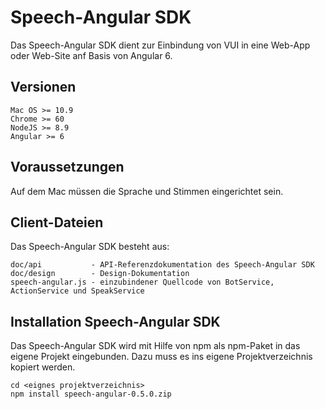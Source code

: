 # Speech-Angular SDK

Das Speech-Angular SDK dient zur Einbindung von VUI in eine Web-App oder Web-Site anf Basis von Angular 6.

## Versionen

    Mac OS >= 10.9
    Chrome >= 60
    NodeJS >= 8.9
    Angular >= 6


## Voraussetzungen

Auf dem Mac müssen die Sprache und Stimmen eingerichtet sein.


## Client-Dateien

Das Speech-Angular SDK besteht aus:

    doc/api           - API-Referenzdokumentation des Speech-Angular SDK
    doc/design        - Design-Dokumentation
    speech-angular.js - einzubindener Quellcode von BotService, ActionService und SpeakService


## Installation Speech-Angular SDK

Das Speech-Angular SDK wird mit Hilfe von npm als npm-Paket in das eigene Projekt eingebunden.
Dazu muss es ins eigene Projektverzeichnis kopiert werden.

    cd <eignes projektverzeichnis>
    npm install speech-angular-0.5.0.zip
